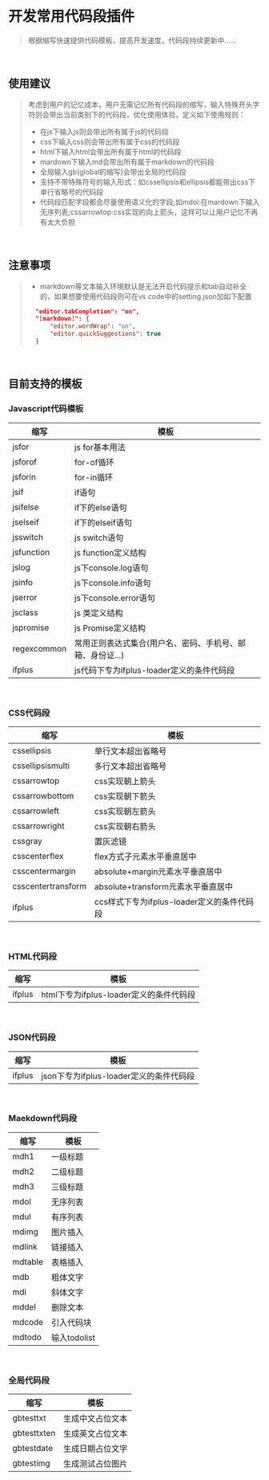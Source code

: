 # 开发常用代码段插件
>根据缩写快速提供代码模板，提高开发速度，代码段持续更新中......
<br />

## 使用建议
>考虑到用户的记忆成本，用户无需记忆所有代码段的缩写，输入特殊开头字符则会带出当前类别下的代码段，优化使用体验，定义如下使用规则：
>- 在js下输入js则会带出所有属于js的代码段
>- css下输入css则会带出所有属于css的代码段
>- html下输入html会带出所有属于html的代码段
>- mardown下输入md会带出所有属于markdown的代码段
>- 全局输入gb(global的缩写)会带出全局的代码段
>- 支持不带特殊符号的输入形式：如cssellipsis和ellipsis都能带出css下单行省略号的代码段
>- 代码段匹配字段都会尽量使用语义化的字段,如mdol:在mardown下输入无序列表;cssarrowtop:css实现的向上箭头，这样可以让用户记忆不再有太大负担

<br />

## 注意事项
> - markdown等文本输入环境默认是无法开启代码提示和tab自动补全的，如果想要使用代码段则可在vs code中的setting.json加如下配置
>  ``` json
>    "editor.tabCompletion": "on",
>    "[markdown]": {
>        "editor.wordWrap": "on",
>        "editor.quickSuggestions": true
>    }
>  ```
<br />

## 目前支持的模板

### Javascript代码模板

|  缩写  |  模板  
|  ----  |  ----  
|  jsfor  |  js for基本用法
|  jsforof  |  for-of循环
|  jsforin  |  for-in循环
|  jsif  |  if语句
|  jsifelse  |  if下的else语句
|  jselseif  |  if下的elseif语句
|  jsswitch  |  js switch语句
|  jsfunction  |  js function定义结构
|  jslog  |  js下console.log语句
|  jsinfo  |  js下console.info语句
|  jserror  |  js下console.error语句
|  jsclass  |  js 类定义结构
|  jspromise  |  js Promise定义结构
|  regexcommon  |  常用正则表达式集合(用户名、密码、手机号、邮箱、身份证...)
|  ifplus  |  js代码下专为ifplus-loader定义的条件代码段
<br />

### CSS代码段

|  缩写  |  模板  
|  ----  |  ----  
|  cssellipsis  |  单行文本超出省略号
|  cssellipsismulti  |  多行文本超出省略号
|  cssarrowtop  |  css实现朝上箭头
|  cssarrowbottom  |  css实现朝下箭头
|  cssarrowleft  |  css实现朝左箭头
|  cssarrowright  |  css实现朝右箭头
|  cssgray  |  置灰滤镜
|  csscenterflex  |  flex方式子元素水平垂直居中
|  csscentermargin  |  absolute+margin元素水平垂直居中
|  csscentertransform  |  absolute+transform元素水平垂直居中
|  ifplus  |  ccs样式下专为ifplus-loader定义的条件代码段
<br />

### HTML代码段

|  缩写  |  模板  
|  ----  |  ----  
|  ifplus  |  html下专为ifplus-loader定义的条件代码段
<br />

### JSON代码段

|  缩写  |  模板  
|  ----  |  ----  
|  ifplus  |  json下专为ifplus-loader定义的条件代码段
<br />

### Maekdown代码段

|  缩写  |  模板  
|  ----  |  ----  
|  mdh1  |  一级标题
|  mdh2  |  二级标题
|  mdh3  |  三级标题
|  mdol  |  无序列表
|  mdul  |  有序列表
|  mdimg  |  图片插入
|  mdlink  |  链接插入
|  mdtable  |  表格插入
|  mdb  |  粗体文字
|  mdi  |  斜体文字
|  mddel  |  删除文本
|  mdcode  |  引入代码块
|  mdtodo  |  输入todolist
<br />

### 全局代码段

|  缩写  |  模板  
|  ----  |  ----  
|  gbtesttxt  |  生成中文占位文本
|  gbtesttxten  |  生成英文占位文本
|  gbtestdate  |  生成日期占位文字
|  gbtestimg  |  生成测试占位图片
